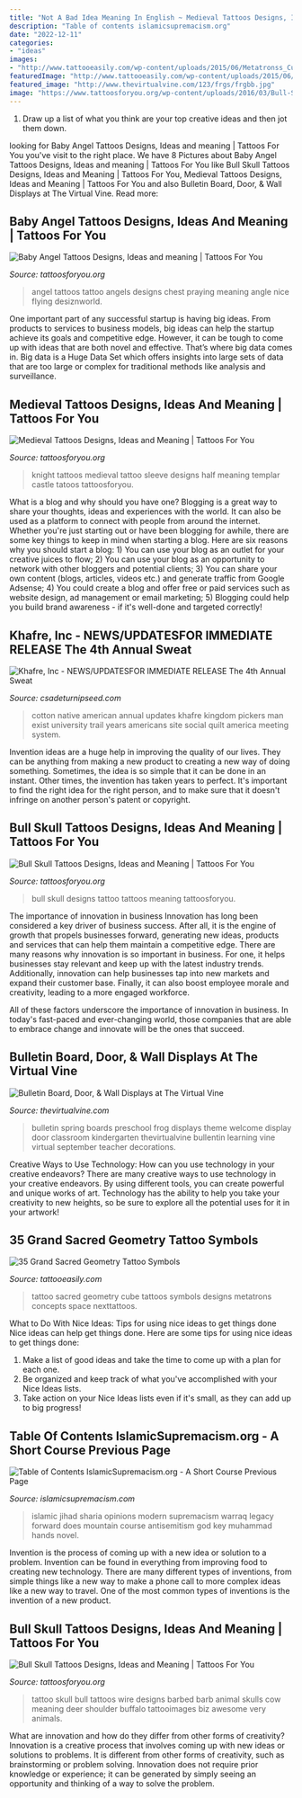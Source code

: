 ```yaml
---
title: "Not A Bad Idea Meaning In English ~ Medieval Tattoos Designs, Ideas And Meaning"
description: "Table of contents islamicsupremacism.org"
date: "2022-12-11"
categories:
- "ideas"
images:
- "http://www.tattooeasily.com/wp-content/uploads/2015/06/Metatronss_Cube.jpg"
featuredImage: "http://www.tattooeasily.com/wp-content/uploads/2015/06/Metatronss_Cube.jpg"
featured_image: "http://www.thevirtualvine.com/123/frgs/frgbb.jpg"
image: "https://www.tattoosforyou.org/wp-content/uploads/2016/03/Bull-Skull-Tattoo-Designs.jpg"
---
```



1. Draw up a list of what you think are your top creative ideas and then jot them down.

	

		
looking for Baby Angel Tattoos Designs, Ideas and meaning | Tattoos For You you've visit to the right place. We have 8 Pictures about Baby Angel Tattoos Designs, Ideas and meaning | Tattoos For You like Bull Skull Tattoos Designs, Ideas and Meaning | Tattoos For You, Medieval Tattoos Designs, Ideas and Meaning | Tattoos For You and also Bulletin Board, Door, &amp; Wall Displays at The Virtual Vine. Read more:
		
    
## Baby Angel Tattoos Designs, Ideas And Meaning | Tattoos For You

<img loading=lazy src="https://www.tattoosforyou.org/wp-content/uploads/2016/03/Baby-Angel-Tattoos-on-Chest.jpg" onerror="this.onerror=null;this.src='https://tse1.mm.bing.net/th?id=OIP.zuLPLiBTGP8t7LWhgqq_OwHaIH&amp;pid=15.1';" alt="Baby Angel Tattoos Designs, Ideas and meaning | Tattoos For You">

_Source: tattoosforyou.org_

>angel tattoos tattoo angels designs chest praying meaning angle nice flying desiznworld. 

	

One important part of any successful startup is having big ideas. From products to services to business models, big ideas can help the startup achieve its goals and competitive edge. However, it can be tough to come up with ideas that are both novel and effective. That’s where big data comes in. Big data is a Huge Data Set which offers insights into large sets of data that are too large or complex for traditional methods like analysis and surveillance.

    
## Medieval Tattoos Designs, Ideas And Meaning | Tattoos For You

<img loading=lazy src="https://www.tattoosforyou.org/wp-content/uploads/2016/03/Medieval-Tattoos.jpg" onerror="this.onerror=null;this.src='https://tse2.mm.bing.net/th?id=OIP.yggIhqOuVUoFoKDv7Yof1gHaIY&amp;pid=15.1';" alt="Medieval Tattoos Designs, Ideas and Meaning | Tattoos For You">

_Source: tattoosforyou.org_

>knight tattoos medieval tattoo sleeve designs half meaning templar castle tatoos tattoosforyou. 

	

What is a blog and why should you have one?
Blogging is a great way to share your thoughts, ideas and experiences with the world. It can also be used as a platform to connect with people from around the internet. Whether you're just starting out or have been blogging for awhile, there are some key things to keep in mind when starting a blog. Here are six reasons why you should start a blog: 1) You can use your blog as an outlet for your creative juices to flow; 2) You can use your blog as an opportunity to network with other bloggers and potential clients; 3) You can share your own content (blogs, articles, videos etc.) and generate traffic from Google Adsense; 4) You could create a blog and offer free or paid services such as website design, ad management or email marketing; 5) Blogging could help you build brand awareness - if it's well-done and targeted correctly!

    
## Khafre, Inc - NEWS/UPDATES﻿FOR IMMEDIATE RELEASE The 4th Annual Sweat

<img loading=lazy src="http://www.csadeturnipseed.com/yahoo_site_admin/assets/images/cotton_pickers_image_nice_copy.83121555_std.jpg" onerror="this.onerror=null;this.src='https://tse3.mm.bing.net/th?id=OIP.66fzPS6ID8QJOoipiAQEawHaMW&amp;pid=15.1';" alt="Khafre, Inc - NEWS/UPDATES﻿FOR IMMEDIATE RELEASE The 4th Annual Sweat">

_Source: csadeturnipseed.com_

>cotton native american annual updates khafre kingdom pickers man exist university trail years americans site social quilt america meeting system. 

	

Invention ideas are a huge help in improving the quality of our lives. They can be anything from making a new product to creating a new way of doing something. Sometimes, the idea is so simple that it can be done in an instant. Other times, the invention has taken years to perfect. It's important to find the right idea for the right person, and to make sure that it doesn't infringe on another person's patent or copyright.

    
## Bull Skull Tattoos Designs, Ideas And Meaning | Tattoos For You

<img loading=lazy src="https://www.tattoosforyou.org/wp-content/uploads/2016/03/Bull-Skull-Tattoo-Designs.jpg" onerror="this.onerror=null;this.src='https://tse2.mm.bing.net/th?id=OIP.UlNb1ZREkUgcRdO0TS3F9gHaKX&amp;pid=15.1';" alt="Bull Skull Tattoos Designs, Ideas and Meaning | Tattoos For You">

_Source: tattoosforyou.org_

>bull skull designs tattoo tattoos meaning tattoosforyou. 

	

The importance of innovation in business
Innovation has long been considered a key driver of business success. After all, it is the engine of growth that propels businesses forward, generating new ideas, products and services that can help them maintain a competitive edge.
There are many reasons why innovation is so important in business. For one, it helps businesses stay relevant and keep up with the latest industry trends. Additionally, innovation can help businesses tap into new markets and expand their customer base. Finally, it can also boost employee morale and creativity, leading to a more engaged workforce.

All of these factors underscore the importance of innovation in business. In today's fast-paced and ever-changing world, those companies that are able to embrace change and innovate will be the ones that succeed.

    
## Bulletin Board, Door, &amp; Wall Displays At The Virtual Vine

<img loading=lazy src="http://www.thevirtualvine.com/123/frgs/frgbb.jpg" onerror="this.onerror=null;this.src='https://tse3.mm.bing.net/th?id=OIP.JkTvpM7TNBHKWdT-CngrYAHaHc&amp;pid=15.1';" alt="Bulletin Board, Door, &amp; Wall Displays at The Virtual Vine">

_Source: thevirtualvine.com_

>bulletin spring boards preschool frog displays theme welcome display door classroom kindergarten thevirtualvine bullentin learning vine virtual september teacher decorations. 

	

Creative Ways to Use Technology: How can you use technology in your creative endeavors?
There are many creative ways to use technology in your creative endeavors. By using different tools, you can create powerful and unique works of art. Technology has the ability to help you take your creativity to new heights, so be sure to explore all the potential uses for it in your artwork!

    
## 35 Grand Sacred Geometry Tattoo Symbols

<img loading=lazy src="http://www.tattooeasily.com/wp-content/uploads/2015/06/Metatronss_Cube.jpg" onerror="this.onerror=null;this.src='https://tse2.mm.bing.net/th?id=OIP.4cA25KIMe--hQXFz1UpHPAHaHa&amp;pid=15.1';" alt="35 Grand Sacred Geometry Tattoo Symbols">

_Source: tattooeasily.com_

>tattoo sacred geometry cube tattoos symbols designs metatrons concepts space nexttattoos. 

	

What to Do With Nice Ideas: Tips for using nice ideas to get things done
Nice ideas can help get things done. Here are some tips for using nice ideas to get things done: 
1. Make a list of good ideas and take the time to come up with a plan for each one.
2. Be organized and keep track of what you've accomplished with your Nice Ideas lists.
3. Take action on your Nice Ideas lists even if it's small, as they can add up to big progress!

    
## Table Of Contents IslamicSupremacism.org - A Short Course Previous Page

<img loading=lazy src="http://islamicsupremacism.com/47_Modern_Jurists_&amp;_Sharia_Scholars_Opinions_on_IS&amp;J_files/IMG_0771.jpg" onerror="this.onerror=null;this.src='https://tse3.mm.bing.net/th?id=OIP.KQdEp9OsF7HTau4dSDfSAgAAAA&amp;pid=15.1';" alt="Table of Contents IslamicSupremacism.org - A Short Course Previous Page">

_Source: islamicsupremacism.com_

>islamic jihad sharia opinions modern supremacism warraq legacy forward does mountain course antisemitism god key muhammad hands novel. 

	

Invention is the process of coming up with a new idea or solution to a problem. Invention can be found in everything from improving food to creating new technology. There are many different types of inventions, from simple things like a new way to make a phone call to more complex ideas like a new way to travel. One of the most common types of inventions is the invention of a new product.

    
## Bull Skull Tattoos Designs, Ideas And Meaning | Tattoos For You

<img loading=lazy src="https://www.tattoosforyou.org/wp-content/uploads/2016/03/Bull-Skull-Tattoo-Images.jpg" onerror="this.onerror=null;this.src='https://tse2.mm.bing.net/th?id=OIP.1QW8gV__JaRTeEX1F0oT5QHaFj&amp;pid=15.1';" alt="Bull Skull Tattoos Designs, Ideas and Meaning | Tattoos For You">

_Source: tattoosforyou.org_

>tattoo skull bull tattoos wire designs barbed barb animal skulls cow meaning deer shoulder buffalo tattooimages biz awesome very animals. 

	

What are innovation and how do they differ from other forms of creativity?
Innovation is a creative process that involves coming up with new ideas or solutions to problems. It is different from other forms of creativity, such as brainstorming or problem solving. Innovation does not require prior knowledge or experience; it can be generated by simply seeing an opportunity and thinking of a way to solve the problem.

